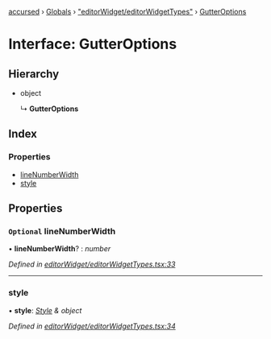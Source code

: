 [accursed](../README.md) › [Globals](../globals.md) › ["editorWidget/editorWidgetTypes"](../modules/_editorwidget_editorwidgettypes_.md) › [GutterOptions](_editorwidget_editorwidgettypes_.gutteroptions.md)

# Interface: GutterOptions

## Hierarchy

* object

  ↳ **GutterOptions**

## Index

### Properties

* [lineNumberWidth](_editorwidget_editorwidgettypes_.gutteroptions.md#optional-linenumberwidth)
* [style](_editorwidget_editorwidgettypes_.gutteroptions.md#style)

## Properties

### `Optional` lineNumberWidth

• **lineNumberWidth**? : *number*

*Defined in [editorWidget/editorWidgetTypes.tsx:33](https://github.com/cancerberoSgx/accursed/blob/468bf3c/src/editorWidget/editorWidgetTypes.tsx#L33)*

___

###  style

• **style**: *[Style](../modules/_blessedtypes_.md#style) & object*

*Defined in [editorWidget/editorWidgetTypes.tsx:34](https://github.com/cancerberoSgx/accursed/blob/468bf3c/src/editorWidget/editorWidgetTypes.tsx#L34)*
